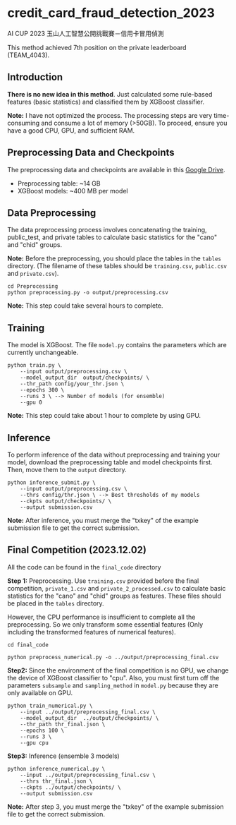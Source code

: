 # credit_card_fraud_detection_2023
AI CUP 2023 玉山人工智慧公開挑戰賽－信用卡冒用偵測

This method achieved 7th position on the private leaderboard (TEAM_4043).

## Introduction
**There is no new idea in this method**. Just calculated some rule-based features (basic statistics) and classified them by XGBoost classifier.

**Note:** I have not optimized the process. The processing steps are very time-consuming and consume a lot of memory (>50GB). To proceed, ensure you have a good CPU, GPU, and sufficient RAM.

## Preprocessing Data and Checkpoints
The preprocessing data and checkpoints are available in this [Google Drive](https://drive.google.com/drive/folders/1DlS1KMmyNBieRmKBHtb5FlXjPhyk75uE?usp=sharing).
* Preprocessing table: ~14 GB
* XGBoost models: ~400 MB per model

## Data Preprocessing
The data preprocessing process involves concatenating the training, public_test, and private tables to calculate basic statistics for the "cano" and "chid" groups.

**Note:** Before the preprocessing, you should place the tables in the `tables` directory. (The filename of these tables should be `training.csv`, `public.csv` and `private.csv`).
```bash=
cd Preprocessing
python preprocessing.py -o output/preprocessing.csv
```
**Note:** This step could take several hours to complete.

## Training
The model is XGBoost. The file `model.py` contains the parameters which are currently unchangeable.

```
python train.py \
    --input output/preprocessing.csv \
    --model_output_dir  output/checkpoints/ \
    --thr_path config/your_thr.json \
    --epochs 300 \
    --runs 3 \ --> Number of models (for ensemble)
    --gpu 0
```
**Note:** This step could take about 1 hour to complete by using GPU.

## Inference
To perform inference of the data without preprocessing and training your model, download the preprocessing table and model checkpoints first. Then, move them to the `output` directory.

```bash=
python inference_submit.py \
    --input output/preprocessing.csv \
    --thrs config/thr.json \ --> Best thresholds of my models
    --ckpts output/checkpoints/ \
    --output submission.csv
```
**Note:** After inference, you must merge the "txkey" of the example submission file to get the correct submission.

## Final Competition (2023.12.02)
All the code can be found in the `final_code` directory

**Step 1:** Preprocessing. Use `training.csv` provided before the final competition, `private_1.csv` and `private_2_processed.csv` to calculate basic statistics for the "cano" and "chid" groups as features. These files should be placed in the `tables` directory.

However, the CPU performance is insufficient to complete all the preprocessing. So we only transform some essential features (Only including the transformed features of numerical features).

```bash=
cd final_code

python preprocess_numerical.py -o ../output/preprocessing_final.csv
```

**Step2:** Since the environment of the final competition is no GPU, we change the device of XGBoost classifier to "cpu". Also, you must first turn off the parameters `subsample` and `sampling_method` in `model.py` because they are only available on GPU.


```
python train_numerical.py \
    --input ../output/preprocessing_final.csv \
    --model_output_dir  ../output/checkpoints/ \
    --thr_path thr_final.json \
    --epochs 100 \
    --runs 3 \
    --gpu cpu
```

**Step3:** Inference (ensemble 3 models)
```bash=
python inference_numerical.py \
    --input ../output/preprocessing_final.csv \
    --thrs thr_final.json \
    --ckpts ../output/checkpoints/ \
    --output submission.csv
```

**Note:** After step 3, you must merge the "txkey" of the example submission file to get the correct submission.